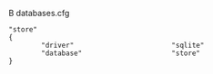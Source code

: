 В databases.cfg

    "store"
    {
            "driver"                        "sqlite"
            "database"                      "store"
    }
